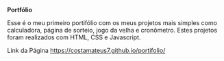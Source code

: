 **Portfólio**

Esse é o meu primeiro portifólio com os meus projetos mais simples como calculadora, página de sorteio, jogo da velha e cronômetro. Estes projetos foram realizados com HTML, CSS e Javascript.

Link da Página
https://costamateus7.github.io/portifolio/

